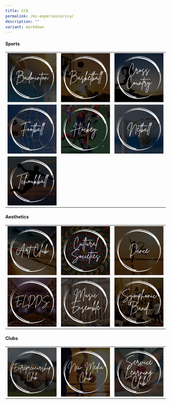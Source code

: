 ```yaml
---
title: CCA
permalink: /mi-experience/cca/
description: ""
variant: markdown
---
```

<h4><strong>Sports</strong></h4>
<div>
<table style="border-collapse: collapse; width: 100%;" border="0">
<tbody>
<tr>
<td style="width: 33.3333%; border:0px;"><a href="/mi-experience/cca/sports/badminton/"><img src="/images/cca/cca01_badminton.png"></a></td>
<td style="width: 33.3333%; border:0px;"><a href="/mi-experience/cca/sports/basketball/"><img src="/images/cca/cca02_basketball.png"></a></td>
<td style="width: 33.3333%; border:0px;"><a href="/mi-experience/cca/sports/cross-country/"><img src="/images/cca/cca03_crosscountry.png"></a></td>
</tr>
<tr>
<td style="width: 33.3333%; border:0px;"><a href="/mi-experience/cca/sports/football-boys/"><img src="/images/cca/cca04_football.png"></a></td>
<td style="width: 33.3333%; border:0px;"><a href="/mi-experience/cca/sports/hockey/"><img src="/images/cca/cca05_hockey.png"></a></td>
<td style="width: 33.3333%; border:0px;"><a href="/mi-experience/cca/sports/netball/"><img src="/images/cca/cca06_netball.png"></a></td>
</tr>
<tr>
<td style="width: 33.3333%; border:0px;"><a href="/mi-experience/cca/sports/tchoukball/"><img src="/images/cca/cca07_tchoukball.png"></a></td>
<td style="width: 33.3333%; border:0px;"></td>
<td style="width: 33.3333%; border:0px;"></td>
</tr>
</tbody>
</table>
</div>

<h4><strong>Aesthetics</strong></h4>
<div>
<table style="border-collapse: collapse; width: 100%;" border="0">
<tbody>
<tr>
<td style="width: 33.3333%; border:0px;"><a href="/mi-experience/cca/aesthetics/art-club/"><img src="/images/cca/cca08_art.png"></a></td>
<td style="width: 33.3333%; border:0px;"><a href="/mi-experience/cca/aesthetics/cultural-societies/"><img src="/images/cca/cca10_cs.png"></a></td>
<td style="width: 33.3333%; border:0px;"><a href="/mi-experience/cca/aesthetics/dance/"><img src="/images/cca/cca11_dance.png"></a></td>
</tr>
<tr>
<td style="width: 33.3333%; border:0px;"><a href="/mi-experience/cca/aesthetics/eldds/"><img src="/images/cca/cca12_eldds.png"></a></td>
<td style="width: 33.3333%; border:0px;"><a href="/mi-experience/cca/aesthetics/music-ensemble/"><img src="/images/cca/cca09_me.png"></a></td>
<td style="width: 33.3333%; border:0px;"><a href="/mi-experience/cca/aesthetics/symphonic-band/"><img src="/images/cca/cca13_band.png"></a></td>
</tr>
</tbody>
</table>
</div>

<h4><strong>Clubs</strong></h4>
<div>
<table style="border-collapse: collapse; width: 100%;" border="0">
<tbody>
<tr>
<td style="width: 33.3333%;"><a href="/mi-experience/cca/clubs/entrepreneurship-club/"><img src="/images/cca/cca14_eclub.png"></a></td>
<td style="width: 33.3333%;"><a href="/mi-experience/cca/clubs/new-media-club/"><img src="/images/cca/cca15_nmc.png"></a></td>
<td style="width: 33.3333%;"><a href="/mi-experience/cca/clubs/service-learning-club/"><img src="/images/cca/cca16_slc.png"></a></td>
</tr>
</tbody>
</table>
</div>